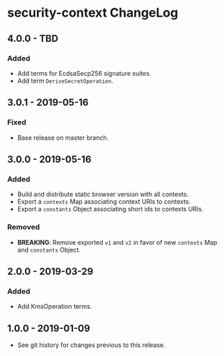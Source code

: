 # security-context ChangeLog

## 4.0.0 - TBD

### Added
- Add terms for EcdsaSecp256 signature suites.
- Add term `DeriveSecretOperation`.

## 3.0.1 - 2019-05-16

### Fixed
- Base release on master branch.

## 3.0.0 - 2019-05-16

### Added
- Build and distribute static browser version with all contexts.
- Export a `contexts` Map associating context URIs to contexts.
- Export a `constants` Object associating short ids to contexts URIs.

### Removed
- **BREAKING**: Remove exported `v1` and `v2` in favor of new `contexts` Map
  and `constants` Object.

## 2.0.0 - 2019-03-29

### Added
- Add KmsOperation terms.

## 1.0.0 - 2019-01-09

- See git history for changes previous to this release.
